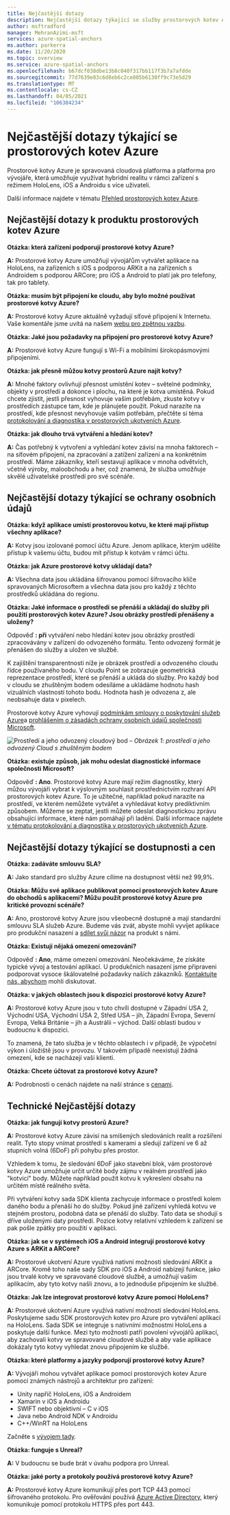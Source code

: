 ```yaml
---
title: Nejčastější dotazy
description: Nejčastější dotazy týkající se služby prostorových kotev Azure
author: msftradford
manager: MehranAzimi-msft
services: azure-spatial-anchors
ms.author: parkerra
ms.date: 11/20/2020
ms.topic: overview
ms.service: azure-spatial-anchors
ms.openlocfilehash: b67dcf038dbe13b8c040f317bb117f3b7a7afdde
ms.sourcegitcommit: 77d7639e83c6d8eb6c2ce805b6130ff9c73e5d29
ms.translationtype: MT
ms.contentlocale: cs-CZ
ms.lasthandoff: 04/05/2021
ms.locfileid: "106384234"
---
```

# <a name="frequently-asked-questions-about-azure-spatial-anchors"></a>Nejčastější dotazy týkající se prostorových kotev Azure

Prostorové kotvy Azure je spravovaná cloudová platforma a platforma pro vývojáře, která umožňuje využívat hybridní realitu v rámci zařízení s režimem HoloLens, iOS a Androidu s více uživateli.

Další informace najdete v tématu [Přehled prostorových kotev Azure](overview.md).

## <a name="azure-spatial-anchors-product-faqs"></a>Nejčastější dotazy k produktu prostorových kotev Azure

**Otázka: která zařízení podporují prostorové kotvy Azure?**

**A:** Prostorové kotvy Azure umožňují vývojářům vytvářet aplikace na HoloLens, na zařízeních s iOS s podporou ARKit a na zařízeních s Androidem s podporou ARCore; pro iOS a Android to platí jak pro telefony, tak pro tablety.

**Otázka: musím být připojení ke cloudu, aby bylo možné používat prostorové kotvy Azure?**

**A:** Prostorové kotvy Azure aktuálně vyžadují síťové připojení k Internetu. Vaše komentáře jsme uvítá na našem [webu pro zpětnou vazbu](https://feedback.azure.com/forums/919252-azure-spatial-anchors).

**Otázka: Jaké jsou požadavky na připojení pro prostorové kotvy Azure?**

**A:** Prostorové kotvy Azure fungují s Wi-Fi a mobilními širokopásmovými připojeními.

**Otázka: jak přesně můžou kotvy prostorů Azure najít kotvy?**

**A:** Mnohé faktory ovlivňují přesnost umístění kotev – světelné podmínky, objekty v prostředí a dokonce i plochu, na které je kotva umístěná. Pokud chcete zjistit, jestli přesnost vyhovuje vašim potřebám, zkuste kotvy v prostředích zástupce tam, kde je plánujete použít. Pokud narazíte na prostředí, kde přesnost nevyhovuje vašim potřebám, přečtěte si téma [protokolování a diagnostika v prostorových ukotveních Azure](./concepts/logging-diagnostics.md).

**Otázka: jak dlouho trvá vytváření a hledání kotev?**

**A:** Čas potřebný k vytvoření a vyhledání kotev závisí na mnoha faktorech – na síťovém připojení, na zpracování a zatížení zařízení a na konkrétním prostředí. Máme zákazníky, kteří sestavují aplikace v mnoha odvětvích, včetně výroby, maloobchodu a her, což znamená, že služba umožňuje skvělé uživatelské prostředí pro své scénáře.

## <a name="privacy-faq"></a>Nejčastější dotazy týkající se ochrany osobních údajů

**Otázka: když aplikace umístí prostorovou kotvu, ke které mají přístup všechny aplikace?**

**A:** Kotvy jsou izolované pomocí účtu Azure. Jenom aplikace, kterým udělíte přístup k vašemu účtu, budou mít přístup k kotvám v rámci účtu.

**Otázka: jak Azure prostorové kotvy ukládají data?**

**A:** Všechna data jsou ukládána šifrovanou pomocí šifrovacího klíče spravovaných Microsoftem a všechna data jsou pro každý z těchto prostředků ukládána do regionu.

**Otázka: Jaké informace o prostředí se přenáší a ukládají do služby při použití prostorových kotev Azure? Jsou obrázky prostředí přenášeny a uloženy?**

Odpověď **: při** vytváření nebo hledání kotev jsou obrázky prostředí zpracovávány v zařízení do odvozeného formátu. Tento odvozený formát je přenášen do služby a uložen ve službě.

K zajištění transparentnosti níže je obrázek prostředí a odvozeného cloudu řídce používaného bodu. V cloudu Point se zobrazuje geometrická reprezentace prostředí, které se přenáší a ukládá do služby. Pro každý bod v cloudu se zhuštěným bodem odesíláme a ukládáme hodnotu hash vizuálních vlastností tohoto bodu. Hodnota hash je odvozena z, ale neobsahuje data v pixelech.

Prostorové kotvy Azure vyhovují [podmínkám smlouvy o poskytování služeb Azure](https://go.microsoft.com/fwLink/?LinkID=522330&amp;amp;clcid=0x9)a [prohlášením o zásadách ochrany osobních údajů společnosti Microsoft](https://go.microsoft.com/fwlink/?LinkId=521839&amp;clcid=0x409).

![Prostředí a jeho odvozený cloudový bod ](./media/sparse-point-cloud.png)
 *– Obrázek 1: prostředí a jeho odvozený Cloud s zhuštěným bodem*

**Otázka: existuje způsob, jak mohu odeslat diagnostické informace společnosti Microsoft?**

Odpověď **: Ano**. Prostorové kotvy Azure mají režim diagnostiky, který můžou vývojáři vybrat k výslovným souhlasit prostřednictvím rozhraní API prostorových kotev Azure. To je užitečné, například pokud narazíte na prostředí, ve kterém nemůžete vytvářet a vyhledávat kotvy prediktivním způsobem. Můžeme se zeptat, jestli můžete odeslat diagnostickou zprávu obsahující informace, které nám pomáhají při ladění. Další informace najdete [v tématu protokolování a diagnostika v prostorových ukotveních Azure](./concepts/logging-diagnostics.md).

## <a name="availability-and-pricing-faqs"></a>Nejčastější dotazy týkající se dostupnosti a cen

**Otázka: zadáváte smlouvu SLA?**

**A:** Jako standard pro služby Azure cílíme na dostupnost větší než 99,9%. 

**Otázka: Můžu své aplikace publikovat pomocí prostorových kotev Azure do obchodů s aplikacemi? Můžu použít prostorové kotvy Azure pro kritické provozní scénáře?**

**A:** Ano, prostorové kotvy Azure jsou všeobecně dostupné a mají standardní smlouvu SLA služeb Azure. Budeme vás zvát, abyste mohli vyvíjet aplikace pro produkční nasazení a [sdílet svůj názor](https://feedback.azure.com/forums/919252-azure-spatial-anchors) na produkt s námi.

**Otázka: Existují nějaká omezení omezování?**

Odpověď **: Ano**, máme omezení omezování.  Neočekáváme, že získáte typické vývoj a testování aplikací. U produkčních nasazení jsme připraveni podporovat vysoce škálovatelné požadavky našich zákazníků. [Kontaktujte nás, abychom](mailto:azuremrscontact@microsoft.com) mohli diskutovat.

**Otázka: v jakých oblastech jsou k dispozici prostorové kotvy Azure?**

**A:** Prostorové kotvy Azure jsou v tuto chvíli dostupné v Západní USA 2, Východní USA, Východní USA 2, Střed USA – jih, Západní Evropa, Severní Evropa, Velká Británie – jih a Austrálii – východ. Další oblasti budou v budoucnu k dispozici.

To znamená, že tato služba je v těchto oblastech i v případě, že výpočetní výkon i úložiště jsou v provozu. V takovém případě neexistují žádná omezení, kde se nacházejí vaši klienti. 

**Otázka: Chcete účtovat za prostorové kotvy Azure?**

**A:** Podrobnosti o cenách najdete na naší stránce s [cenami](https://azure.microsoft.com/pricing/details/spatial-anchors/).

## <a name="technical-faqs"></a>Technické Nejčastější dotazy

**Otázka: jak fungují kotvy prostorů Azure?**

**A:** Prostorové kotvy Azure závisí na smíšených sledováních realit a rozšíření realit. Tyto stopy vnímat prostředí s kamerami a sledují zařízení ve 6 až stupních volná (6DoF) při pohybu přes prostor.

Vzhledem k tomu, že sledování 6DoF jako stavební blok, vám prostorové kotvy Azure umožňuje určit určité body zájmu v reálném prostředí jako "kotvicí" body. Můžete například použít kotvu k vykreslení obsahu na určitém místě reálného světa.

Při vytváření kotvy sada SDK klienta zachycuje informace o prostředí kolem daného bodu a přenáší ho do služby. Pokud jiné zařízení vyhledá kotvu ve stejném prostoru, podobná data se přenáší do služby. Tato data se shodují s dříve uloženými daty prostředí. Pozice kotvy relativní vzhledem k zařízení se pak pošle zpátky pro použití v aplikaci.

**Otázka: jak se v systémech iOS a Android integrují prostorové kotvy Azure s ARKit a ARCore?**

**A:** Prostorové ukotvení Azure využívá nativní možnosti sledování ARKit a ARCore. Kromě toho naše sady SDK pro iOS a Android nabízejí funkce, jako jsou trvalé kotvy ve spravované cloudové službě, a umožňují vašim aplikacím, aby tyto kotvy našli znovu, a to jednoduše připojením ke službě.

**Otázka: Jak lze integrovat prostorové kotvy Azure pomocí HoloLens?**

**A:** Prostorové ukotvení Azure využívá nativní možnosti sledování HoloLens. Poskytujeme sadu SDK prostorových kotev pro Azure pro vytváření aplikací na HoloLens. Sada SDK se integruje s nativními možnostmi HoloLens a poskytuje další funkce. Mezi tyto možnosti patří povolení vývojářů aplikací, aby zachovali kotvy ve spravované cloudové službě a aby vaše aplikace dokázaly tyto kotvy vyhledat znovu připojením ke službě.

**Otázka: které platformy a jazyky podporují prostorové kotvy Azure?**

**A:** Vývojáři mohou vytvářet aplikace pomocí prostorových kotev Azure pomocí známých nástrojů a architektur pro zařízení:

- Unity napříč HoloLens, iOS a Androidem
- Xamarin v iOS a Androidu
- SWIFT nebo objektivní – C v iOS
- Java nebo Android NDK v Androidu
- C++/WinRT na HoloLens

Začněte s [vývojem tady](index.yml).

**Otázka: funguje s Unreal?**

**A:** V budoucnu se bude brát v úvahu podpora pro Unreal.

**Otázka: jaké porty a protokoly používá prostorové kotvy Azure?**

**A:** Prostorové kotvy Azure komunikují přes port TCP 443 pomocí šifrovaného protokolu. Pro ověřování používá [Azure Active Directory](../active-directory/index.yml), který komunikuje pomocí protokolu HTTPS přes port 443.